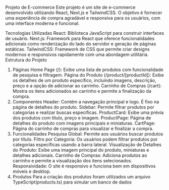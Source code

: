 Projeto de E-commerce
Este projeto é um site de e-commerce desenvolvido utilizando React, Next.js e TailwindCSS. O objetivo é fornecer uma experiência de compra agradável e responsiva para os usuários, com uma interface moderna e funcional.

Tecnologias Utilizadas
React: Biblioteca JavaScript para construir interfaces de usuário.
Next.js: Framework para React que oferece funcionalidades adicionais como renderização do lado do servidor e geração de páginas estáticas.
TailwindCSS: Framework de CSS que permite criar designs modernos e responsivos rapidamente com uma abordagem utilitária.
Estrutura do Projeto
1. Páginas
Home Page (/): Exibe uma lista de produtos com funcionalidade de pesquisa e filtragem.
Página do Produto (/product/[productId]): Exibe os detalhes de um produto específico, incluindo imagens, descrição, preço e a opção de adicionar ao carrinho.
Carrinho de Compras (/cart): Mostra os itens adicionados ao carrinho e permite a finalização da compra.
2. Componentes
Header: Contém a navegação principal e logo. É fixo na página de detalhes do produto.
Sidebar: Permite filtrar produtos por categorias e realizar buscas específicas.
ProductCard: Exibe uma prévia dos produtos com título, preço e imagem.
ProductPage: Página de detalhes do produto com imagens principais e miniaturas.
CartPage: Página do carrinho de compras para visualizar e finalizar a compra.
3. Funcionalidades
Pesquisa Global: Permite aos usuários buscar produtos por título.
Filtro por Categoria: Os usuários podem filtrar produtos por categorias específicas usando a barra lateral.
Visualização de Detalhes do Produto: Exibe uma imagem principal do produto, miniaturas e detalhes adicionais.
Carrinho de Compras: Adiciona produtos ao carrinho e permite a visualização dos itens selecionados.
Responsividade: O site é responsivo e funciona bem em dispositivos móveis e desktop.
4. Produtos
Para a criação dos produtos foram utilizados um arquivo TypeScript(products.ts) para simular um banco de dados
   
